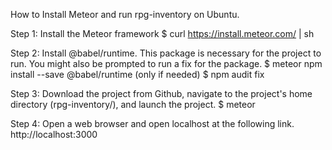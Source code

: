 How to Install Meteor and run rpg-inventory on Ubuntu.

Step 1: Install the Meteor framework
    $ curl https://install.meteor.com/ | sh

Step 2: Install @babel/runtime. This package is necessary for the project to run. You might also be prompted to run a fix for the package.
    $ meteor npm install --save @babel/runtime
    (only if needed) $ npm audit fix

Step 3: Download the project from Github, navigate to the project's home directory (rpg-inventory/), and launch the project.
    $ meteor

Step 4: Open a web browser and open localhost at the following link.
    http://localhost:3000